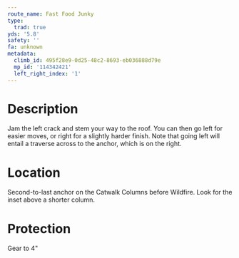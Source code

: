 ```yaml
---
route_name: Fast Food Junky
type:
  trad: true
yds: '5.8'
safety: ''
fa: unknown
metadata:
  climb_id: 495f28e9-0d25-48c2-8693-eb036888d79e
  mp_id: '114342421'
  left_right_index: '1'
---
```

# Description
Jam the left crack and stem your way to the roof. You can then go left for easier moves, or right for a slightly harder finish. Note that going left will entail a traverse across to the anchor, which is on the right.

# Location
Second-to-last anchor on the Catwalk Columns before Wildfire. Look for the inset above a shorter column.

# Protection
Gear to 4"
